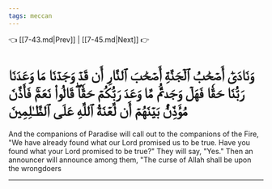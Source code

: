```yaml
---
tags: meccan
---
```


👈 [[7-43.md|Prev]] | [[7-45.md|Next]] 👉

# وَنَادَىٰٓ أَصۡحَٰبُ ٱلۡجَنَّةِ أَصۡحَٰبَ ٱلنَّارِ أَن قَدۡ وَجَدۡنَا مَا وَعَدَنَا رَبُّنَا حَقّٗا فَهَلۡ وَجَدتُّم مَّا وَعَدَ رَبُّكُمۡ حَقّٗاۖ قَالُواْ نَعَمۡۚ فَأَذَّنَ مُؤَذِّنُۢ بَيۡنَهُمۡ أَن لَّعۡنَةُ ٱللَّهِ عَلَى ٱلظَّـٰلِمِينَ

And the companions of Paradise will call out to the companions of the Fire, "We have already found what our Lord promised us to be true. Have you found what your Lord promised to be true?" They will say, "Yes." Then an announcer will announce among them, "The curse of Allah shall be upon the wrongdoers

---

